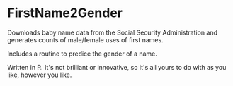 # FirstName2Gender
Downloads baby name data from the Social Security Administration and generates counts of male/female uses of first names.

Includes a routine to predice the gender of a name.

Written in R.  It's not brilliant or innovative, so it's all yours to do with as you like, however you like.

